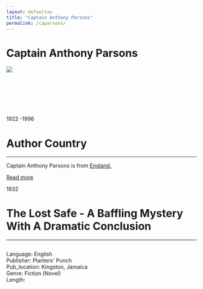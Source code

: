 ```yaml
---
layout: defaultau
title: "Captain Anthony Parsons"
permalink: /caparsons/
---
```

<!-- partial:index.partial.html -->
<div class="content">
    <h1>Captain Anthony Parsons</h1>
    <div class="quote">
        <div><img src="https://digitallibrary.un.org/record/490026/files/Parsons-Sir%2520Anthony.jpg" class="logo"></div>
    </div>
    <div class="timeline">
        <div style="padding-bottom:100px;"></div>
        <div class="block">
            <div class="date right"><p class="right">1922 -1996</p></div>
            <div class="dot"></div>
            <div class="left first">
              <div class="author_country">
                <h1>Author Country</h1><hr>
          <div class="aclocation">  <p>Captain Anthony Parsons is from <a href="{{ site.baseurl }}/11">England.</a></p></div>
              <div class="acreadmore">  <a href="https://en.wikipedia.org/wiki/Anthony_Parsons">Read more</a> </div>
            </div>
            </div>
        </div>
        <div class="block">
            <div class="date left"><p class="left">1932</p></div>
            <div class="dot"></div>
            <div class="right">
                <h1>The Lost Safe - A Baffling Mystery With A Dramatic Conclusion</h1><hr>
                <p><img src=""></p>
                <p>
                Language: English<br/>
                Publisher: Planters' Punch<br/>
                Pub_location: Kingston, Jamaica<br/>
                Genre: Fiction (Novel)<br/>
                Length: <br/>                   </p>
            </div>
        </div>
  <!-- partial -->
<script src='https://cdnjs.cloudflare.com/ajax/libs/jquery/3.1.1/jquery.min.js'></script><script  src="{{ site.baseurl }}/assets/js/authorscript.js"></script>